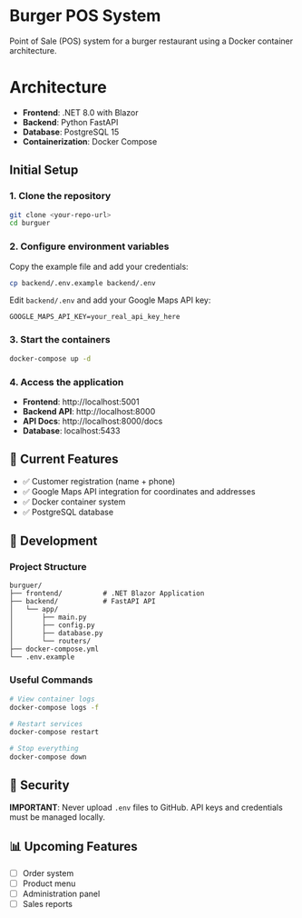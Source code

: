 #  Burger POS System

Point of Sale (POS) system for a burger restaurant using a Docker container architecture.

# Architecture

- **Frontend**: .NET 8.0 with Blazor
- **Backend**: Python FastAPI
- **Database**: PostgreSQL 15
- **Containerization**: Docker Compose

##  Initial Setup

### 1. Clone the repository

```bash
git clone <your-repo-url>
cd burguer
```

### 2. Configure environment variables

Copy the example file and add your credentials:

```bash
cp backend/.env.example backend/.env
```

Edit `backend/.env` and add your Google Maps API key:

```
GOOGLE_MAPS_API_KEY=your_real_api_key_here
```

### 3. Start the containers

```bash
docker-compose up -d
```

### 4. Access the application

- **Frontend**: http://localhost:5001
- **Backend API**: http://localhost:8000
- **API Docs**: http://localhost:8000/docs
- **Database**: localhost:5433

## 🌟 Current Features

- ✅ Customer registration (name + phone)
- ✅ Google Maps API integration for coordinates and addresses
- ✅ Docker container system
- ✅ PostgreSQL database

## 📝 Development

### Project Structure

```
burguer/
├── frontend/          # .NET Blazor Application
├── backend/           # FastAPI API
│   └── app/
│       ├── main.py
│       ├── config.py
│       ├── database.py
│       └── routers/
├── docker-compose.yml
└── .env.example
```

### Useful Commands

```bash
# View container logs
docker-compose logs -f

# Restart services
docker-compose restart

# Stop everything
docker-compose down
```

## 🔐 Security

**IMPORTANT**: Never upload `.env` files to GitHub.
API keys and credentials must be managed locally.

## 📊 Upcoming Features

- [ ] Order system
- [ ] Product menu
- [ ] Administration panel
- [ ] Sales reports
